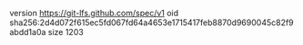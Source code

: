version https://git-lfs.github.com/spec/v1
oid sha256:2d4d072f615ec5fd067fd64a4653e1715417feb8870d9690045c82f9abdd1a0a
size 1203
